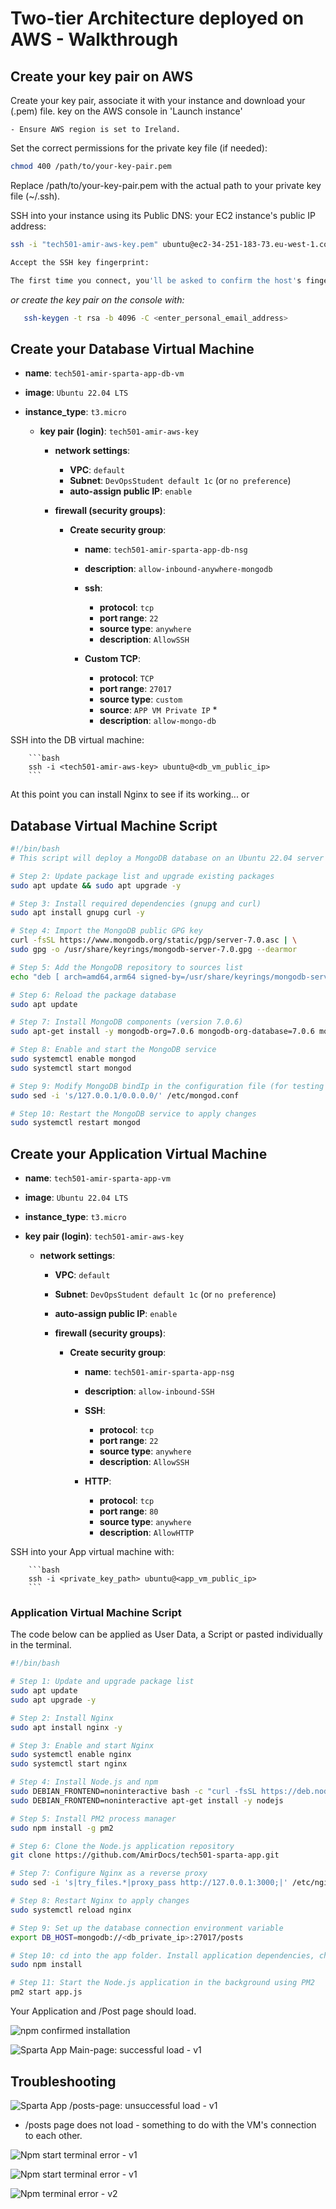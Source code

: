 # Two-tier Architecture deployed on AWS - Walkthrough

## Create your key pair on AWS

Create your key pair, associate it with your instance and download your (.pem) file. key on the AWS console in 'Launch instance'

    - Ensure AWS region is set to Ireland.

Set the correct permissions for the private key file (if needed):

```bash
chmod 400 /path/to/your-key-pair.pem
```

Replace /path/to/your-key-pair.pem with the actual path to your private key file (~/.ssh).

SSH into your instance using its Public DNS: your EC2 instance's public IP address:

```bash
ssh -i "tech501-amir-aws-key.pem" ubuntu@ec2-34-251-183-73.eu-west-1.compute.amazonaws.com
```
```bash
Accept the SSH key fingerprint:

The first time you connect, you'll be asked to confirm the host's fingerprint. Type yes to continue.
```

*or create the key pair on the console with:*

 ```bash
    ssh-keygen -t rsa -b 4096 -C <enter_personal_email_address>
```

## Create your Database Virtual Machine

- **name**: `tech501-amir-sparta-app-db-vm`
- **image**: `Ubuntu 22.04 LTS`
- **instance_type**: `t3.micro`

  - **key pair (login)**: `tech501-amir-aws-key`

    - **network settings**:
      - **VPC**: `default`
      - **Subnet**: `DevOpsStudent default 1c` (or `no preference`)
      - **auto-assign public IP**: `enable`
    
    - **firewall (security groups)**:
      - **Create security group**:
        - **name**: `tech501-amir-sparta-app-db-nsg`
        - **description**: `allow-inbound-anywhere-mongodb`
        
        - **ssh**:
          - **protocol**: `tcp`
          - **port range**: `22`
          - **source type**: `anywhere`
          - **description**: `AllowSSH`
        
        - **Custom TCP**:
          - **protocol**: `TCP`
          - **port range**: `27017`
          - **source type**: `custom`
          - **source**: `APP VM Private IP` *
          - **description**: `allow-mongo-db`

SSH into the DB virtual machine:

        ```bash
        ssh -i <tech501-amir-aws-key> ubuntu@<db_vm_public_ip>
        ```

At this point you can install Nginx to see if its working... or 

## Database Virtual Machine Script

```bash
#!/bin/bash
# This script will deploy a MongoDB database on an Ubuntu 22.04 server

# Step 2: Update package list and upgrade existing packages
sudo apt update && sudo apt upgrade -y

# Step 3: Install required dependencies (gnupg and curl)
sudo apt install gnupg curl -y

# Step 4: Import the MongoDB public GPG key
curl -fsSL https://www.mongodb.org/static/pgp/server-7.0.asc | \
sudo gpg -o /usr/share/keyrings/mongodb-server-7.0.gpg --dearmor

# Step 5: Add the MongoDB repository to sources list
echo "deb [ arch=amd64,arm64 signed-by=/usr/share/keyrings/mongodb-server-7.0.gpg ] https://repo.mongodb.org/apt/ubuntu jammy/mongodb-org/7.0 multiverse" | sudo tee /etc/apt/sources.list.d/mongodb-org-7.0.list

# Step 6: Reload the package database
sudo apt update

# Step 7: Install MongoDB components (version 7.0.6)
sudo apt-get install -y mongodb-org=7.0.6 mongodb-org-database=7.0.6 mongodb-org-server=7.0.6 mongodb-mongosh mongodb-org-mongos=7.0.6 mongodb-org-tools=7.0.6

# Step 8: Enable and start the MongoDB service
sudo systemctl enable mongod
sudo systemctl start mongod

# Step 9: Modify MongoDB bindIp in the configuration file (for testing only!)
sudo sed -i 's/127.0.0.1/0.0.0.0/' /etc/mongod.conf

# Step 10: Restart the MongoDB service to apply changes
sudo systemctl restart mongod
```


## Create your Application Virtual Machine

- **name**: `tech501-amir-sparta-app-vm`
- **image**: `Ubuntu 22.04 LTS`
- **instance_type**: `t3.micro`
- **key pair (login)**: `tech501-amir-aws-key`

  - **network settings**:
    - **VPC**: `default`
    - **Subnet**: `DevOpsStudent default 1c` (or `no preference`)
    - **auto-assign public IP**: `enable`
    
    - **firewall (security groups)**:
      - **Create security group**:
        - **name**: `tech501-amir-sparta-app-nsg`
        - **description**: `allow-inbound-SSH`
        
        - **SSH**:
          - **protocol**: `tcp`
          - **port range**: `22`
          - **source type**: `anywhere`
          - **description**: `AllowSSH`
        
        - **HTTP**:
          - **protocol**: `tcp`
          - **port range**: `80`
          - **source type**: `anywhere`
          - **description**: `AllowHTTP`

SSH into your App virtual machine with:

        ```bash
        ssh -i <private_key_path> ubuntu@<app_vm_public_ip>
        ```

### Application Virtual Machine Script

The code below can be applied as User Data, a Script or pasted individually in the terminal.

```bash
#!/bin/bash

# Step 1: Update and upgrade package list
sudo apt update 
sudo apt upgrade -y

# Step 2: Install Nginx
sudo apt install nginx -y

# Step 3: Enable and start Nginx
sudo systemctl enable nginx
sudo systemctl start nginx

# Step 4: Install Node.js and npm
sudo DEBIAN_FRONTEND=noninteractive bash -c "curl -fsSL https://deb.nodesource.com/setup_20.x | bash -"
sudo DEBIAN_FRONTEND=noninteractive apt-get install -y nodejs

# Step 5: Install PM2 process manager
sudo npm install -g pm2

# Step 6: Clone the Node.js application repository
git clone https://github.com/AmirDocs/tech501-sparta-app.git

# Step 7: Configure Nginx as a reverse proxy
sudo sed -i 's|try_files.*|proxy_pass http://127.0.0.1:3000;|' /etc/nginx/sites-available/default

# Step 8: Restart Nginx to apply changes
sudo systemctl reload nginx

# Step 9: Set up the database connection environment variable
export DB_HOST=mongodb://<db_private_ip>:27017/posts

# Step 10: cd into the app folder. Install application dependencies, check database connection, clear and reseed the database
sudo npm install

# Step 11: Start the Node.js application in the background using PM2
pm2 start app.js
```

Your Application and /Post page should load.

![npm confirmed installation](<../images-videos/npm installation.png>)

![Sparta App Main-page: successful load - v1](<../images-videos/Screenshot 2025-02-05 182852.png>)

## Troubleshooting

![Sparta App /posts-page: unsuccessful load - v1](<../images-videos/Screenshot 2025-02-05 173215.png>)
- /posts page does not load - something to do with the VM's connection to each other.

![Npm start terminal error - v1](../images-videos/npm-terminal-error-v1.1.png)

![Npm start terminal error - v1](../images-videos/npm-terminal-error-v1.png)

![Npm terminal error - v2](../images-videos/npm-terminal-error-v2.png)